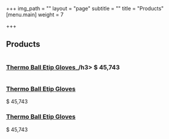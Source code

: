 +++
img_path = ""
layout = "page"
subtitle = ""
title = "Products"
[menu.main]
weight = 7

+++

<body>
<section class="new-product-area section-padding30">
<div class="container">
<!-- Section tittle -->
<div class="row">
<div class="col-xl-12">
<div class="section-tittle mb-70">
<h2>Products</h2>
</div>
</div>
</div>
<div class="row">
<div class="col-xl-4 col-lg-4 col-md-6 col-sm-6">
<div class="single-new-pro mb-30 text-center">
<div class="product-img">
<img src="assets/img/gallery/new_product1.png" alt="">
</div>
<div class="product-caption">
<h3><a href="product_details.html">Thermo Ball Etip Gloves</a>_/h3>
<span>$ 45,743</span>
</div>
</div>
</div>
<div class="col-xl-4 col-lg-4 col-md-6 col-sm-6">
<div class="single-new-pro mb-30 text-center">
<div class="product-img">
<img src="assets/img/gallery/new_product2.png" alt="">
</div>
<div class="product-caption">
<h3><a href="product_details.html">Thermo Ball Etip Gloves</a></h3>
<span>$ 45,743</span>
</div>
</div>
</div>
<div class="col-xl-4 col-lg-4 col-md-6 col-sm-6">
<div class="single-new-pro mb-30 text-center">
<div class="product-img">
<img src="assets/img/gallery/new_product3.png" alt="">
</div>
<div class="product-caption">
<h3><a href="product_details.html">Thermo Ball Etip Gloves</a></h3>
<span>$ 45,743</span>
</div>
</div>
</div>
</div>
</div>
</section>
</body_>
